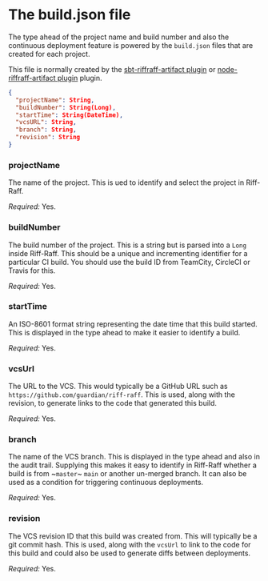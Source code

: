 The build.json file
===================

The type ahead of the project name and build number and also the continuous deployment feature is powered by the
`build.json` files that are created for each project.

This file is normally created by the [sbt-riffraff-artifact plugin](https://github.com/guardian/sbt-riffraff-artifact)
or [node-riffraff-artifact plugin](https://github.com/guardian/node-riffraff-artifact) plugin.

```json
{  
  "projectName": String,
  "buildNumber": String(Long),
  "startTime": String(DateTime),
  "vcsURL": String,
  "branch": String,
  "revision": String
}
```

### projectName

The name of the project. This is ued to identify and select the project in Riff-Raff.

_Required:_ Yes.

### buildNumber

The build number of the project. This is a string but is parsed into a `Long` inside Riff-Raff. This should be a unique
and incrementing identifier for a particular CI build. You should use the build ID from TeamCity, CircleCI or Travis for
this.

_Required:_ Yes.

### startTime

An ISO-8601 format string representing the date time that this build started. This is displayed in the type ahead to 
make it easier to identify a build.

_Required:_ Yes.

### vcsUrl

The URL to the VCS. This would typically be a GitHub URL such as `https://github.com/guardian/riff-raff`. This is used,
along with the revision, to generate links to the code that generated this build.

_Required:_ Yes.

### branch

The name of the VCS branch. This is displayed in the type ahead and also in the audit trail. Supplying this makes it 
easy to identify in Riff-Raff whether a build is from ~`master`~ `main` or another un-merged branch. It can also be used as a
condition for triggering continuous deployments.

_Required:_ Yes.

### revision

The VCS revision ID that this build was created from. This will typically be a git commit hash. This is used, along with
the `vcsUrl` to link to the code for this build and could also be used to generate diffs between deployments. 

_Required:_ Yes.